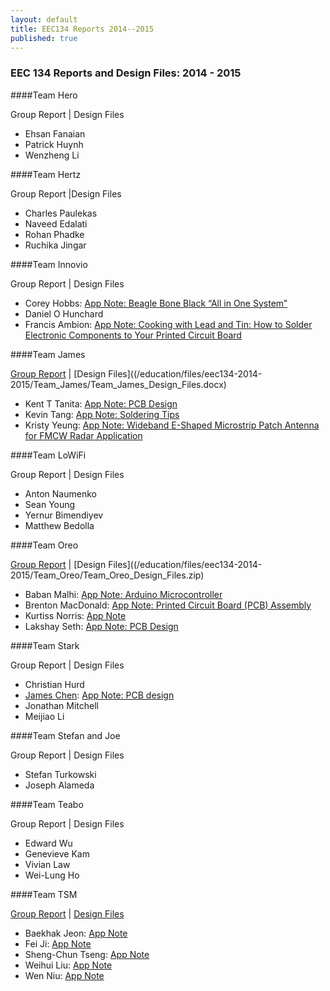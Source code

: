 ```yaml
---
layout: default
title: EEC134 Reports 2014--2015
published: true
---
```

### EEC 134 Reports and Design Files: 2014 - 2015

####Team Hero

Group Report \| Design Files 

* Ehsan Fanaian
* Patrick Huynh
* Wenzheng Li

####Team Hertz

Group Report \|Design Files

* Charles Paulekas
* Naveed Edalati
* Rohan Phadke
* Ruchika Jingar

####Team Innovio

Group Report \| Design Files

* Corey Hobbs: [App Note: Beagle Bone Black “All in One System”](/education/files/eec134-2014-2015/Team_Innovio/AN_Corey_Hobbs.pdf)
* Daniel O Hunchard
* Francis Ambion: [App Note: Cooking with Lead and Tin: How to Solder Electronic Components to Your Printed Circuit Board](/education/files/eec134-2014-2015/Team_Innovio/AN_Francis_Ambion.docx)

####Team James

[Group Report](/education/files/eec134-2014-2015/Team_James/Team_James_Report.docx) \| [Design Files]((/education/files/eec134-2014-2015/Team_James/Team_James_Design_Files.docx)

* Kent T Tanita: [App Note: PCB Design](/education/files/eec134-2014-2015/Team_James/AN_Kent_Tanita.docx)
* Kevin Tang: [App Note: Soldering Tips](/education/files/eec134-2014-2015/Team_James/AN_Kevin_Tang.docx)
* Kristy Yeung: [App Note: Wideband E-Shaped Microstrip Patch Antenna for FMCW Radar Application](/education/files/eec134-2014-2015/Team_James/AN_Kristy_Yeung.docx)
 
####Team LoWiFi

Group Report \| Design Files

* Anton Naumenko
* Sean Young
* Yernur Bimendiyev
* Matthew Bedolla

####Team Oreo

[Group Report](/education/files/eec134-2014-2015/Team_Oreo/Team_Oreo_Report.doc) \| [Design Files]((/education/files/eec134-2014-2015/Team_Oreo/Team_Oreo_Design_Files.zip)

* Baban Malhi: [App Note: Arduino Microcontroller](/education/files/eec134-2014-2015/Team_Oreo/AN_Baban_Malhi.pdf)
* Brenton MacDonald: [App Note: Printed Circuit Board (PCB) Assembly](/education/files/eec134-2014-2015/Team_Oreo/AN_Brenton_MacDonald.doc)
* Kurtiss Norris: [App Note](/education/files/eec134-2014-2015/Team_Oreo/AN_Kurt_Norris.doc)
* Lakshay Seth: [App Note: PCB Design](/education/files/eec134-2014-2015/Team_Oreo/AN_Lakshay_Seth.docx)

####Team Stark

Group Report \| Design Files

* Christian Hurd
* [James Chen](https://www.linkedin.com/pub/james-chen/a5/a80/3b9): [App Note: PCB design](/education/files/eec134-2014-2015/Team_Stark/AN_James_Chen.pdf)
* Jonathan Mitchell
* Meijiao Li

####Team Stefan and Joe

Group Report \| Design Files

* Stefan Turkowski
* Joseph Alameda

####Team Teabo

Group Report \| Design Files

* Edward Wu
* Genevieve Kam 
* Vivian Law
* Wei-Lung Ho

####Team TSM

[Group Report]((/education/files/eec134-2014-2015/Team_TSM/Team_TSM_Report.docx)) \| [Design Files](/education/files/eec134-2014-2015/Team_TSM/Team_TSM_Design_Files.zip)

* Baekhak Jeon: [App Note](/education/files/eec134-2014-2015/Team_TSM/AN_Baekhak_Jeon.pdf)
* Fei Ji: [App Note](/education/files/eec134-2014-2015/Team_TSM/AN_Fei_Ji.pdf)
* Sheng-Chun Tseng: [App Note](/education/files/eec134-2014-2015/Team_TSM/AN_Sheng_Chun.pdf)
* Weihui Liu: [App Note](/education/files/eec134-2014-2015/Team_TSM/AN_Weihui_Liu.pdf)
* Wen Niu: [App Note](/education/files/eec134-2014-2015/Team_TSM/AN_Wen_Niu.pdf)
